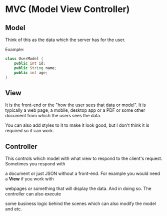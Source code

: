# MVC (Model View Controller)

## Model

Think of this as the data which the server has for the user.

Example:
```java
class UserModel {
    public int id;
    public String name;
    public int age;
}
```

## View

It is the front-end or the "how the user sees that data or model". It is typically a web page, a mobile, desktop app or a PDF or some other document from which the users sees the data.

You can also add styles to it to make it look good, but I don't think it is required so it can work.

## Controller

This controls which model with what view to respond to the client's request. Sometimes you respond with 

a document or just JSON without a front-end. For example you would need a **View** if you work with 

webpages or something that will display the data. And in doing so. The controller can also execute 

some business logic behind the scenes which can also modify the model and etc.